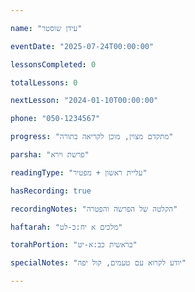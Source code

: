 ```yaml
---

name: "עידן שוסטר"

eventDate: "2025-07-24T00:00:00"

lessonsCompleted: 0

totalLessons: 0

nextLesson: "2024-01-10T00:00:00"

phone: "050-1234567"

progress: "מתקדם מצוין, מוכן לקריאה בתורה"

parsha: "פרשת וירא"

readingType: "עליית ראשון + מפטיר"

hasRecording: true

recordingNotes: "הקלטה של הפרשה והפטרה"

haftarah: "מלכים א יח:כ-לט"

torahPortion: "בראשית כב:א-יט"

specialNotes: "יודע לקרוא עם טעמים, קול יפה"

---
```


